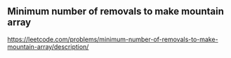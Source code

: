 ## Minimum number of removals to make mountain array
https://leetcode.com/problems/minimum-number-of-removals-to-make-mountain-array/description/
